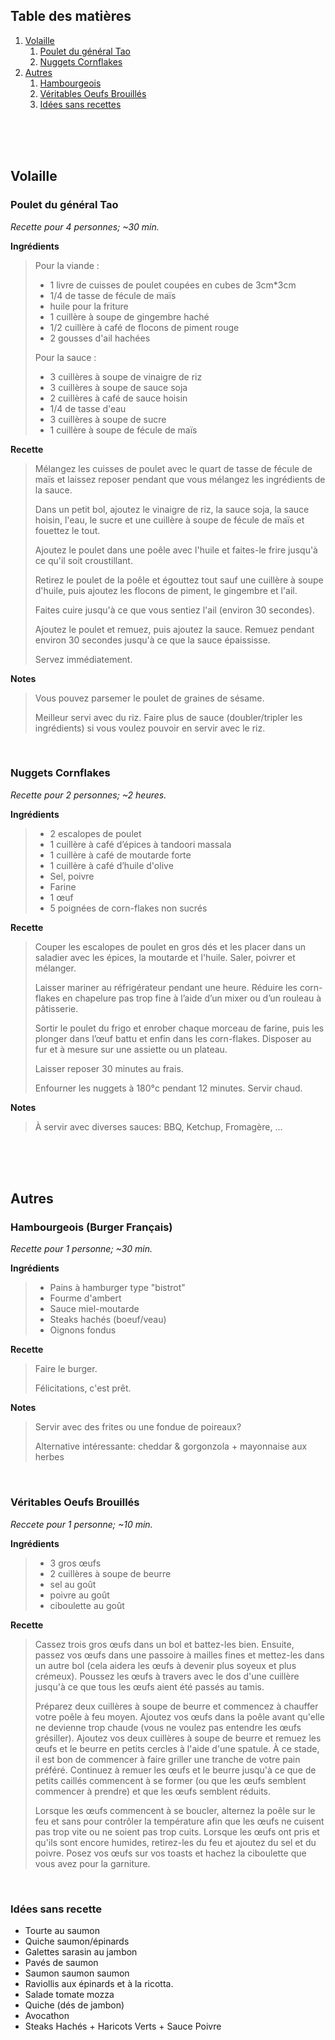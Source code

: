 ## Table des matières
1. [Volaille](#volaille)
	1. [Poulet du général Tao](#poulet-du-gnral-tao)
	2. [Nuggets Cornflakes](#nuggets-cornflakes)
2. [Autres](#autres)
	1. [Hambourgeois](#hambourgeois-burger-franais)
	2. [Véritables Oeufs Brouillés](#vritables-oeufs-brouills)
	2. [Idées sans recettes](#idées-sans-recette)

<br>

<br>

<br>

## Volaille

### Poulet du général Tao 

*Recette pour 4 personnes; ~30 min.*

**Ingrédients**

> Pour la viande :
> * 1 livre de cuisses de poulet coupées en cubes de 3cm*3cm
> * 1/4 de tasse de fécule de maïs
> * huile pour la friture
> * 1 cuillère à soupe de gingembre haché
> * 1/2 cuillère à café de flocons de piment rouge
> * 2 gousses d'ail hachées
>
> Pour la sauce :
> * 3 cuillères à soupe de vinaigre de riz
> * 3 cuillères à soupe de sauce soja
> * 2 cuillères à café de sauce hoisin
> * 1/4 de tasse d'eau
> * 3 cuillères à soupe de sucre
> * 1 cuillère à soupe de fécule de maïs

**Recette**

> Mélangez les cuisses de poulet avec le quart de tasse de fécule de maïs et laissez reposer pendant que vous mélangez les ingrédients de la sauce.
> 
> Dans un petit bol, ajoutez le vinaigre de riz, la sauce soja, la sauce hoisin, l'eau, le sucre et une cuillère à soupe de fécule de maïs et fouettez le tout.
> 
> Ajoutez le poulet dans une poêle avec l'huile et faites-le frire jusqu'à ce qu'il soit croustillant.
> 
> Retirez le poulet de la poêle et égouttez tout sauf une cuillère à soupe d'huile, puis ajoutez les flocons de piment, le gingembre et l'ail.
>
> Faites cuire jusqu'à ce que vous sentiez l'ail (environ 30 secondes).
> 
> Ajoutez le poulet et remuez, puis ajoutez la sauce. Remuez pendant environ 30 secondes jusqu'à ce que la sauce épaississe.
> 
> Servez immédiatement. 

**Notes**

> Vous pouvez parsemer le poulet de graines de sésame.
>
> Meilleur servi avec du riz. Faire plus de sauce (doubler/tripler les ingrédients) si vous voulez pouvoir en servir avec le riz.

<br>

### Nuggets Cornflakes 

*Recette pour 2 personnes; ~2 heures.*

**Ingrédients**

> * 2 escalopes de poulet
> * 1 cuillère à café d’épices à tandoori massala
> * 1 cuillère à café de moutarde forte
> * 1 cuillère à café d’huile d'olive
> * Sel, poivre
> * Farine
> * 1 œuf
> *  5 poignées de corn-flakes non sucrés

**Recette**

> Couper les escalopes de poulet en gros dés et les placer dans un saladier avec les épices, la moutarde et l'huile. Saler, poivrer et mélanger.
> 
> Laisser mariner au réfrigérateur pendant une heure. Réduire les corn-flakes en chapelure pas trop fine à l’aide d’un mixer ou d’un rouleau à pâtisserie.
> 
> Sortir le poulet du frigo et enrober chaque morceau de farine, puis les plonger dans l’œuf battu et enfin dans les corn-flakes. Disposer au fur et à mesure sur une assiette ou un plateau.
> 
> Laisser reposer 30 minutes au frais.
>
> Enfourner les nuggets à 180°c pendant 12 minutes. Servir chaud.

**Notes**

> À servir avec diverses sauces: BBQ, Ketchup, Fromagère, ... 

<br>

<br>

<br>

## Autres

### Hambourgeois (Burger Français) 

*Recette pour 1 personne; ~30 min.*

**Ingrédients**

> * Pains à hamburger type "bistrot"
> * Fourme d'ambert
> * Sauce miel-moutarde
> * Steaks hachés (boeuf/veau)
> * Oignons fondus 


**Recette**

> Faire le burger.
> 
> Félicitations, c'est prêt.

**Notes**

> Servir avec des frites ou une fondue de poireaux? 
>
> Alternative intéressante: cheddar & gorgonzola + mayonnaise aux herbes 


<br>

### Véritables Oeufs Brouillés

*Reccete pour 1 personne; ~10 min.*

**Ingrédients**

> * 3 gros œufs
> * 2 cuillères à soupe de beurre
> * sel au goût
> * poivre au goût
> * ciboulette au goût

**Recette**
> Cassez trois gros œufs dans un bol et battez-les bien. Ensuite, passez vos œufs dans une passoire à mailles fines et mettez-les dans un autre bol (cela aidera les œufs à devenir plus soyeux et plus crémeux). Poussez les œufs à travers avec le dos d'une cuillère jusqu'à ce que tous les œufs aient été passés au tamis.
> 
> Préparez deux cuillères à soupe de beurre et commencez à chauffer votre poêle à feu moyen. Ajoutez vos œufs dans la poêle avant qu'elle ne devienne trop chaude (vous ne voulez pas entendre les œufs grésiller). Ajoutez vos deux cuillères à soupe de beurre et remuez les œufs et le beurre en petits cercles à l'aide d'une spatule. À ce stade, il est bon de commencer à faire griller une tranche de votre pain préféré. Continuez à remuer les œufs et le beurre jusqu'à ce que de petits caillés commencent à se former (ou que les œufs semblent commencer à prendre) et que les œufs semblent réduits.
> 
> Lorsque les œufs commencent à se boucler, alternez la poêle sur le feu et sans pour contrôler la température afin que les œufs ne cuisent pas trop vite ou ne soient pas trop cuits. Lorsque les œufs ont pris et qu'ils sont encore humides, retirez-les du feu et ajoutez du sel et du poivre. Posez vos œufs sur vos toasts et hachez la ciboulette que vous avez pour la garniture. 



<br>

### Idées sans recette

* Tourte au saumon
* Quiche saumon/épinards
* Galettes sarasin au jambon
* Pavés de saumon
* Saumon saumon saumon
* Raviollis aux épinards et à la ricotta.
* Salade tomate mozza
* Quiche (dés de jambon)
* Avocathon
* Steaks Hachés + Haricots Verts + Sauce Poivre
